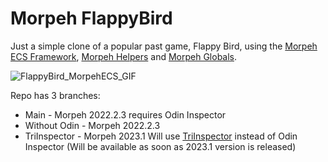 # Morpeh FlappyBird

Just a simple clone of a popular past game, Flappy Bird, using the [Morpeh ECS Framework](https://github.com/scellecs/morpeh), [Morpeh Helpers](https://github.com/SH42913/morpeh.helpers) and [Morpeh Globals](https://github.com/scellecs/morpeh.globals).

![FlappyBird_MorpehECS_GIF](https://github.com/R1nge/MorpehECS_FlappyBird/assets/59400159/a51bdc0b-eb7f-4641-acf8-b6313057cffa)

Repo has 3 branches:
- Main - Morpeh 2022.2.3 requires Odin Inspector
- Without Odin - Morpeh 2022.2.3
- TriInspector - Morpeh 2023.1 Will use [TriInspector](https://github.com/codewriter-packages/Tri-Inspector) instead of Odin Inspector (Will be available as soon as 2023.1 version is released)
